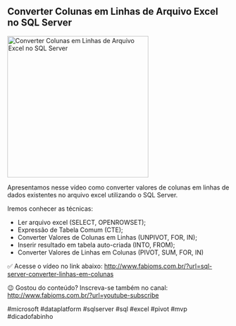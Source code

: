 ## Converter Colunas em Linhas de Arquivo Excel no SQL Server

<img src="https://fabioms.com.br//uploads/youtube/_cJZpTPzbSk.png" alt="Converter Colunas em Linhas de Arquivo Excel no SQL Server" title="SQL Server" width="320"/>

Apresentamos nesse vídeo como converter valores de colunas em linhas de dados existentes no arquivo excel utilizando o SQL Server. 

Iremos conhecer as técnicas:
- Ler arquivo excel (SELECT, OPENROWSET);
- Expressão de Tabela Comum (CTE);
- Converter Valores de Colunas em Linhas (UNPIVOT, FOR, IN);
- Inserir resultado em tabela auto-criada (INTO, FROM);
- Converter Valores de Linhas em Colunas (PIVOT, SUM, FOR, IN)

✅ Acesse o vídeo no link abaixo:
http://www.fabioms.com.br/?url=sql-server-converter-linhas-em-colunas

😉 Gostou do conteúdo? Inscreva-se também no canal:
http://www.fabioms.com.br/?url=youtube-subscribe 

#microsoft #dataplatform #sqlserver #sql #excel #pivot #mvp #dicadofabinho